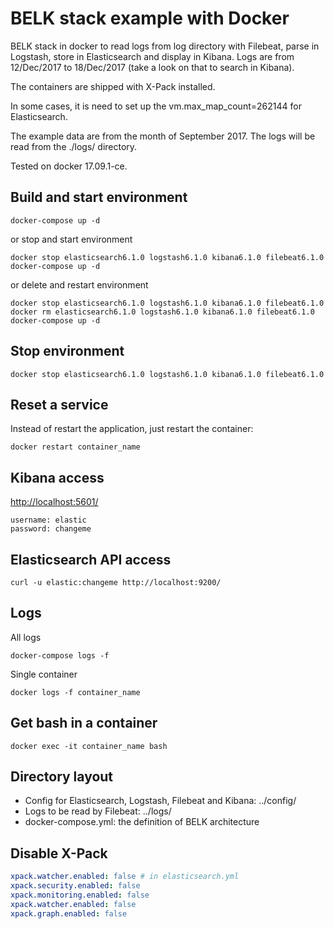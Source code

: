 # BELK stack example with Docker

BELK stack in docker to read logs from log directory with Filebeat, parse in Logstash, store in Elasticsearch and display in Kibana. Logs are from 12/Dec/2017 to 18/Dec/2017 (take a look on that to search in Kibana).

The containers are shipped with X-Pack installed.

In some cases, it is need to set up the vm.max_map_count=262144 for Elasticsearch.

The example data are from the month of September 2017. The logs will be read from the ./logs/ directory.

Tested on docker 17.09.1-ce.

## Build and start environment

```shell
docker-compose up -d
```

or stop and start environment
```shell
docker stop elasticsearch6.1.0 logstash6.1.0 kibana6.1.0 filebeat6.1.0
docker-compose up -d
```

or delete and restart environment

```shell
docker stop elasticsearch6.1.0 logstash6.1.0 kibana6.1.0 filebeat6.1.0
docker rm elasticsearch6.1.0 logstash6.1.0 kibana6.1.0 filebeat6.1.0
docker-compose up -d
```

## Stop environment

```shell
docker stop elasticsearch6.1.0 logstash6.1.0 kibana6.1.0 filebeat6.1.0
```

## Reset a service

Instead of restart the application, just restart the container:
```shell
docker restart container_name
```

## Kibana access

[http://localhost:5601/](http://localhost:5601/)
```
username: elastic
password: changeme
```

## Elasticsearch API access

```shell
curl -u elastic:changeme http://localhost:9200/
```

## Logs

All logs
```shell
docker-compose logs -f
```

Single container
```shell
docker logs -f container_name
```

## Get bash in a container
```shell
docker exec -it container_name bash
```

## Directory layout

- Config for Elasticsearch, Logstash, Filebeat and Kibana: ../config/
- Logs to be read by Filebeat: ../logs/
- docker-compose.yml: the definition of BELK architecture

## Disable X-Pack

```yml
xpack.watcher.enabled: false # in elasticsearch.yml
xpack.security.enabled: false
xpack.monitoring.enabled: false
xpack.watcher.enabled: false
xpack.graph.enabled: false
```

